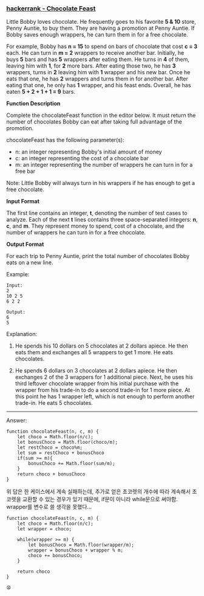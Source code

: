 ### [hackerrank - Chocolate Feast](https://www.hackerrank.com/challenges/chocolate-feast/problem)

Little Bobby loves chocolate. He frequently goes to his favorite __5 & 10__ store, Penny Auntie, to buy them. They are having a promotion at Penny Auntie. If Bobby saves enough wrappers, he can turn them in for a free chocolate.

For example, Bobby has __n = 15__ to spend on bars of chocolate that cost __c = 3__ each. He can turn in __m = 2__ wrappers to receive another bar. Initially, he buys __5__ bars and has __5__ wrappers after eating them. He turns in __4__ of them, leaving him with __1__, for __2__ more bars. After eating those two, he has __3__ wrappers, turns in __2__ leaving him with __1__ wrapper and his new bar. Once he eats that one, he has __2__ wrappers and turns them in for another bar. After eating that one, he only has __1__ wrapper, and his feast ends. Overall, he has eaten __5 + 2 + 1 + 1 = 9__ bars.


**Function Description**

Complete the chocolateFeast function in the editor below. It must return the number of chocolates Bobby can eat after taking full advantage of the promotion.

chocolateFeast has the following parameter(s):

* n: an integer representing Bobby's initial amount of money
* c: an integer representing the cost of a chocolate bar
* m: an integer representing the number of wrappers he can turn in for a free bar

Note: Little Bobby will always turn in his wrappers if he has enough to get a free chocolate.


**Input Format**

The first line contains an integer, __t__, denoting the number of test cases to analyze.
Each of the next __t__ lines contains three space-separated integers: __n__, __c__, and __m__. They represent money to spend, cost of a chocolate, and the number of wrappers he can turn in for a free chocolate.


**Output Format**

For each trip to Penny Auntie, print the total number of chocolates Bobby eats on a new line.


Example: 
```
Input: 
2
10 2 5
6 2 2

Output: 
6
5
```

Explanation:

1. He spends his 10 dollars on 5 chocolates at 2 dollars apiece. He then eats them and exchanges all 5 wrappers to get 1 more. He eats  chocolates.

2. He spends 6 dollars on 3 chocolates at 2 dollars apiece. He then exchanges 2 of the 3 wrappers for 1 additional piece. Next, he uses his third leftover chocolate wrapper from his initial purchase with the wrapper from his trade-in to do a second trade-in for 1 more piece. At this point he has 1 wrapper left, which is not enough to perform another trade-in. He eats 5 chocolates.

---

Answer:
```
function chocolateFeast(n, c, m) {
    let choco = Math.floor(n/c);
    let bonusChoco = Math.floor(choco/m);
    let restChoco = choco%m;
    let sum = restChoco + bonusChoco
    if(sum >= m){
        bonusChoco += Math.floor(sum/m);
    }
    return choco + bonusChoco
}
```

위 답은 한 케이스에서 계속 실패하는데, 추가로 얻은 초코렛의 개수에 따라 계속해서 초코렛을 교환할 수 있는 경우가 있기 때문에, if문이 아니라 while문으로 써야함. wrapper를 변수로 쓸 생각을 못했다...

```
function chocolateFeast(n, c, m) {
    let choco = Math.floor(n/c);
    let wrapper = choco;

    while(wrapper >= m) {
        let bonusChoco = Math.floor(wrapper/m);
        wrapper = bonusChoco + wrapper % m;
        choco += bonusChoco;
    }
    
    return choco
}
```

<sub>:weary:</sub>
